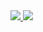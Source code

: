 <a href="https://github.com/Valraevn#gh-dark-mode-only">
  <img src="https://raw.githubusercontent.com/Valraevn/githubstats/blob/master/languages.svg#gh-dark-mode-only" />
</a>
<a href="https://github.com/Valraevn#gh-light-mode-only">
  <img src="https://raw.githubusercontent.com/Valraevn/Valraevn/master/generated/languages.svg#gh-light-mode-only" />
</a>
